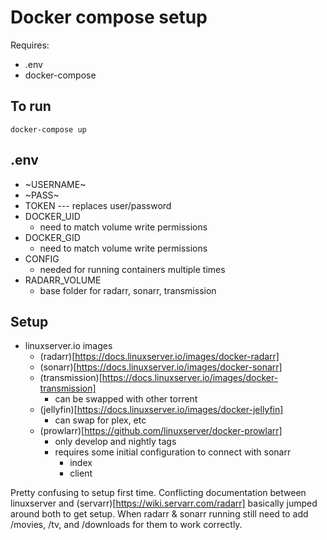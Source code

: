 # Docker compose setup

Requires:
* .env
* docker-compose 

## To run

`docker-compose up`

## .env

* ~USERNAME~
* ~PASS~
* TOKEN --- replaces user/password
* DOCKER\_UID
  * need to match volume write permissions
* DOCKER\_GID
  * need to match volume write permissions
* CONFIG
  * needed for running containers multiple times
* RADARR\_VOLUME
  * base folder for radarr, sonarr, transmission

## Setup

* linuxserver.io images
  * (radarr)[https://docs.linuxserver.io/images/docker-radarr]
  * (sonarr)[https://docs.linuxserver.io/images/docker-sonarr]
  * (transmission)[https://docs.linuxserver.io/images/docker-transmission]
    * can be swapped with other torrent
  * (jellyfin)[https://docs.linuxserver.io/images/docker-jellyfin]
    * can swap for plex, etc
  * (prowlarr)[https://github.com/linuxserver/docker-prowlarr]
    * only develop and nightly tags
    * requires some initial configuration to connect with sonarr
      * index
      * client

Pretty confusing to setup first time. Conflicting documentation between linuxserver
and (servarr)[https://wiki.servarr.com/radarr] basically jumped around both to get
setup. When radarr & sonarr running still need to add /movies, /tv, and /downloads
for them to work correctly.
